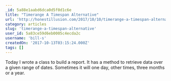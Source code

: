 ```yaml
---
_id: 5a88e1aabd6dca0d5f0d1c6e
title: "Timerange A Timespan Alternative"
url: 'http://honestillusion.com/2017/10/10/timerange-a-timespan-alternative.html'
category: articles
slug: 'timerange-a-timespan-alternative'
user_id: 5a83ce59d6eb0005c4ecda2c
username: 'bill-s'
createdOn: '2017-10-13T03:15:24.000Z'
tags: []
---
```


Today I wrote a class to build a report. It has a method to retrieve data over a given range of dates. Sometimes it will one day, other times, three months or a year.

